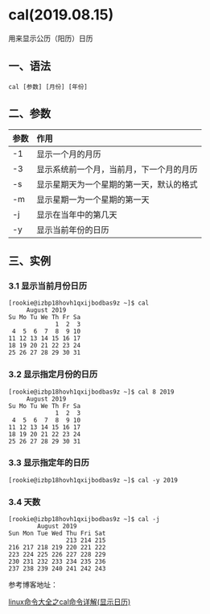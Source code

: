 # cal(2019.08.15)

用来显示公历（阳历）日历

## 一、语法

`cal [参数] [月份] [年份]`

## 二、参数

| 参数 | 作用 |
| :--- | :--- |
| -1 | 显示一个月的月历 |
| -3 | 显示系统前一个月，当前月，下一个月的月历 |
| -s | 显示星期天为一个星期的第一天，默认的格式 |
| -m | 显示星期一为一个星期的第一天 |
| -j | 显示在当年中的第几天 |
| -y | 显示当前年份的日历 |

## 三、实例

### 3.1 显示当前月份日历

```
[rookie@izbp18hovh1qxijbodbas9z ~]$ cal
     August 2019    
Su Mo Tu We Th Fr Sa
             1  2  3
 4  5  6  7  8  9 10
11 12 13 14 15 16 17
18 19 20 21 22 23 24
25 26 27 28 29 30 31

```

### 3.2 显示指定月份的日历

```
[rookie@izbp18hovh1qxijbodbas9z ~]$ cal 8 2019
     August 2019    
Su Mo Tu We Th Fr Sa
             1  2  3
 4  5  6  7  8  9 10
11 12 13 14 15 16 17
18 19 20 21 22 23 24
25 26 27 28 29 30 31

```

### 3.3 显示指定年的日历

```
[rookie@izbp18hovh1qxijbodbas9z ~]$ cal -y 2019
```

### 3.4 天数

```
[rookie@izbp18hovh1qxijbodbas9z ~]$ cal -j
        August 2019        
Sun Mon Tue Wed Thu Fri Sat
                213 214 215
216 217 218 219 220 221 222
223 224 225 226 227 228 229
230 231 232 233 234 235 236
237 238 239 240 241 242 243
```

参考博客地址：

[linux命令大全之cal命令详解(显示日历)](https://blog.csdn.net/u010071211/article/details/80224265)
